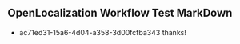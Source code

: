 ## OpenLocalization Workflow Test MarkDown
* ac71ed31-15a6-4d04-a358-3d00fcfba343 
thanks!<!--HONumber=Mar16_HO1-->
